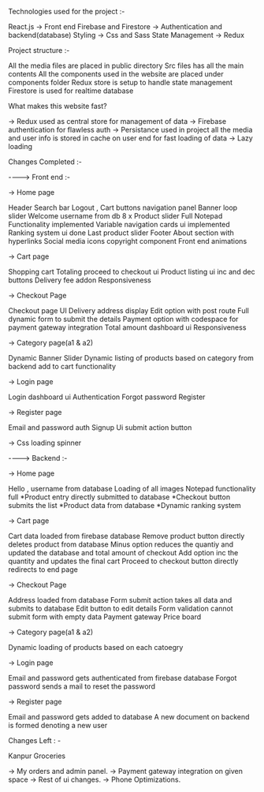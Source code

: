 Technologies used for the project :-

React.js -> Front end
Firebase and Firestore -> Authentication and backend(database)
Styling -> Css and Sass
State Management -> Redux 

Project structure :-

All the media files are placed in public directory
Src files has all the main contents
All the components used in the website are placed under components folder 
Redux store is setup to handle state management 
Firestore is used for realtime database 

What makes this website fast?

-> Redux used as central store for management of data
-> Firebase authentication for flawless auth
-> Persistance used in project all the media and user info is stored in cache on user end for fast loading of data
-> Lazy loading

Changes Completed :-

----> Front end :- 

-> Home page

Header
Search bar 
Logout , Cart buttons
navigation panel
Banner loop slider
Welcome username from db
8 x Product slider
Full Notepad Functionality implemented
Variable navigation cards ui implemented
Ranking system ui done 
Last product slider
Footer
About section with hyperlinks
Social media icons
copyright component
Front end animations

-> Cart page 

Shopping cart
Totaling proceed to checkout ui
Product listing ui
inc and dec buttons 
Delivery fee addon
Responsiveness

-> Checkout Page

Checkout page UI
Delivery address display
Edit option with post route
Full dynamic form to submit the details
Payment option with codespace for payment gateway integration
Total amount dashboard ui
Responsiveness

-> Category page(a1 & a2)

Dynamic Banner Slider
Dynamic listing of products based on category from backend
add to cart functionality 

-> Login page

Login dashboard ui
Authentication 
Forgot password
Register

-> Register page 

Email and password auth
Signup Ui
submit action button

-> Css loading spinner


----> Backend :- 


-> Home page

Hello , username from database
Loading of all images
Notepad functionality full
*Product entry directly submitted to database
*Checkout button submits the list
*Product data from database
*Dynamic ranking system

-> Cart page 

Cart data loaded from firebase database
Remove product button directly deletes product from database
Minus option reduces the quantiy and updated the database and total amount of checkout
Add option inc the quantity and updates the final cart
Proceed to checkout button directly redirects to end page

-> Checkout Page

Address loaded from database
Form submit action takes all data and submits to database
Edit button to edit details
Form validation cannot submit form with empty data
Payment gateway 
Price board


-> Category page(a1 & a2)

Dynamic loading of products based on each catoegry

-> Login page

Email and password gets authenticated from firebase database
Forgot password sends a mail to reset the password

-> Register page 

Email and password gets added to database
A new document on backend is formed denoting a new user

Changes Left : - 

Kanpur Groceries

-> My orders and admin panel.
-> Payment gateway integration on given space 
-> Rest of ui changes.
-> Phone Optimizations.		
